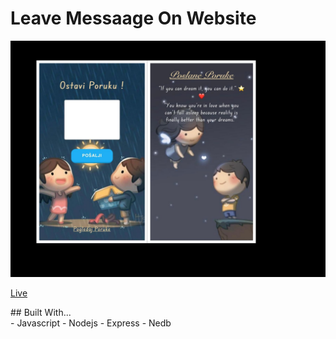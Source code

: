# Leave Messaage On Website
![Design preview for the nft card component coding challenge](./images/preview.jpg)
<br>
<p><a href="">Live</a></p>
## Built With... <br>
- Javascript
- Nodejs
- Express
- Nedb
